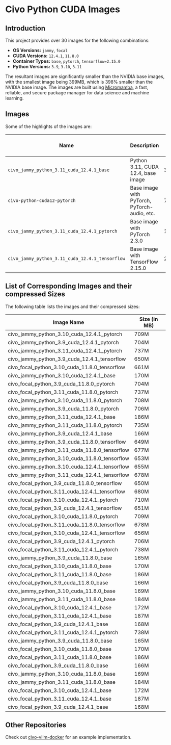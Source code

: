 # Civo Python CUDA Images

## Introduction

This project provides over 30 images for the following combinations:

- **OS Versions:** `jammy`, `focal`
- **CUDA Versions:** `12.4.1`, `11.8.0`
- **Container Types:** `base`, `pytorch`, `tensorflow=2.15.0`
- **Python Versions:** `3.9`, `3.10`, `3.11`

The resultant images are significantly smaller than the NVIDIA base images, with the smallest image being 399MB, which is 398% smaller than the NVIDIA base image. The images are built using [Micromamba](https://mamba.readthedocs.io/en/latest/user_guide/micromamba.html), a fast, reliable, and secure package manager for data science and machine learning.

## Images

Some of the highlights of the images are:

| Name                             | Description                                      | Image Size | Nvidia Image Size | Size Reduction |
|----------------------------------|--------------------------------------------------|------------|-------------------|----------------|
| `civo_jammy_python_3.11_cuda_12.4.1_base`             | Python 3.11, CUDA 12.4, base image               | 399.22MB   | 1.99GB            | -398.4%        |
| `civo-python-cuda12-pytorch`     | Base image with PyTorch, PyTorch-audio, etc.     | 7.93GB     | 8.68GB            | -9.45%         |
| `civo_jammy_python_3.11_cuda_12.4.1_pytorch`| Base image with PyTorch 2.3.0                    | 1.99GB     | 8.68GB            | -336%          |
| `civo_jammy_python_3.11_cuda_12.4.1_tensorflow`  | Base image with TensorFlow 2.15.0                | 2.3GB      | 6.62GB            | -187.83%       |


## List of Corresponding Images and their compressed Sizes

The following table lists the images and their compressed sizes:

| Image Name | Size (in MB) |
|------------|------|
| civo_jammy_python_3.10_cuda_12.4.1_pytorch | 709M |
| civo_jammy_python_3.9_cuda_12.4.1_pytorch | 704M |
| civo_jammy_python_3.11_cuda_12.4.1_pytorch | 737M |
| civo_jammy_python_3.9_cuda_12.4.1_tensorflow | 650M |
| civo_focal_python_3.10_cuda_11.8.0_tensorflow | 661M |
| civo_jammy_python_3.10_cuda_12.4.1_base | 170M |
| civo_focal_python_3.9_cuda_11.8.0_pytorch | 704M |
| civo_focal_python_3.11_cuda_11.8.0_pytorch | 737M |
| civo_jammy_python_3.10_cuda_11.8.0_pytorch | 708M |
| civo_jammy_python_3.9_cuda_11.8.0_pytorch | 706M |
| civo_jammy_python_3.11_cuda_12.4.1_base | 186M |
| civo_jammy_python_3.11_cuda_11.8.0_pytorch | 735M |
| civo_jammy_python_3.9_cuda_12.4.1_base | 166M |
| civo_jammy_python_3.9_cuda_11.8.0_tensorflow | 649M |
| civo_jammy_python_3.11_cuda_11.8.0_tensorflow | 677M |
| civo_jammy_python_3.10_cuda_11.8.0_tensorflow | 653M |
| civo_jammy_python_3.10_cuda_12.4.1_tensorflow | 655M |
| civo_jammy_python_3.11_cuda_12.4.1_tensorflow | 678M |
| civo_focal_python_3.9_cuda_11.8.0_tensorflow | 650M |
| civo_focal_python_3.11_cuda_12.4.1_tensorflow | 680M |
| civo_focal_python_3.10_cuda_12.4.1_pytorch | 710M |
| civo_focal_python_3.9_cuda_12.4.1_tensorflow | 651M |
| civo_focal_python_3.10_cuda_11.8.0_pytorch | 709M |
| civo_focal_python_3.11_cuda_11.8.0_tensorflow | 678M |
| civo_focal_python_3.10_cuda_12.4.1_tensorflow | 656M |
| civo_focal_python_3.9_cuda_12.4.1_pytorch | 706M |
| civo_focal_python_3.11_cuda_12.4.1_pytorch | 738M |
| civo_jammy_python_3.9_cuda_11.8.0_base | 165M |
| civo_focal_python_3.10_cuda_11.8.0_base | 170M |
| civo_focal_python_3.11_cuda_11.8.0_base | 186M |
| civo_focal_python_3.9_cuda_11.8.0_base | 166M |
| civo_jammy_python_3.10_cuda_11.8.0_base | 169M |
| civo_jammy_python_3.11_cuda_11.8.0_base | 184M |
| civo_focal_python_3.10_cuda_12.4.1_base | 172M |
| civo_focal_python_3.11_cuda_12.4.1_base | 187M |
| civo_focal_python_3.9_cuda_12.4.1_base | 168M |
| civo_focal_python_3.11_cuda_12.4.1_pytorch | 738M |
| civo_jammy_python_3.9_cuda_11.8.0_base | 165M |
| civo_focal_python_3.10_cuda_11.8.0_base | 170M |
| civo_focal_python_3.11_cuda_11.8.0_base | 186M |
| civo_focal_python_3.9_cuda_11.8.0_base | 166M |
| civo_jammy_python_3.10_cuda_11.8.0_base | 169M |
| civo_jammy_python_3.11_cuda_11.8.0_base | 184M |
| civo_focal_python_3.10_cuda_12.4.1_base | 172M |
| civo_focal_python_3.11_cuda_12.4.1_base | 187M |
| civo_focal_python_3.9_cuda_12.4.1_base | 168M |

## Other Repositories

Check out [civo-vllm-docker](https://github.com/civo-learn/civo-vllm-docker) for an example implementation.
